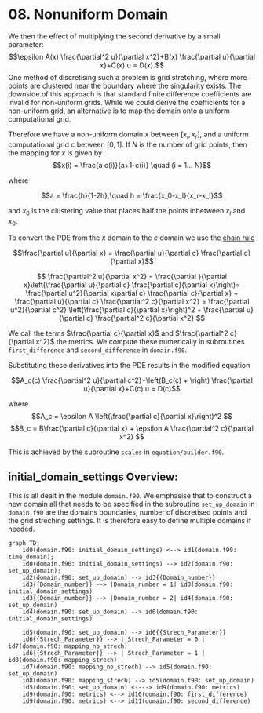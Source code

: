 # 08. Nonuniform Domain
  We then the effect of multiplying the second derivative by a small parameter:
        $$\epsilon A(x) \frac{\partial^2 u}{\partial x^2}+B(x) \frac{\partial u}{\partial x}+C(x) u  = D(x).$$
One method of discretising such a problem is grid stretching, where more points are clustered near the boundary where the singularity exists. The downside of this approach is that standard finite difference coefficients are invalid for non-uniform grids. While we could derive the coefficients for a non-uniform grid, an alternative is to map the domain onto a uniform computational grid.

Therefore we have a non-uniform domain $x$ between $[x_l,x_r]$, and a uniform computational grid $c$ between $[0,1]$. If $N$ is the number of grid points, then the mapping for $x$ is given by 
$$x(i) = \frac{a  c(i)}{a+1-c(i)} \quad (i = 1... N)$$

where 

$$a = \frac{h}{1-2h},\quad h = \frac{x_0-x_l}{x_r-x_l}$$

and $x_0$ is the clustering value that places half the points inbetween $x_l$ and $x_0$.

To convert the PDE from the $x$ domain to the $c$ domain we use the [chain rule](https://en.wikipedia.org/wiki/Chain_rule)

$$\frac{\partial u}{\partial x} = \frac{\partial u}{\partial c} \frac{\partial c}{\partial x}$$

$$ \frac{\partial^2 u}{\partial x^2} = \frac{\partial }{\partial x}\left(\frac{\partial u}{\partial c} \frac{\partial c}{\partial x}\right)=  \frac{\partial u^2}{\partial x\partial c} \frac{\partial c}{\partial x} + \frac{\partial u}{\partial c} \frac{\partial^2 c}{\partial x^2} =  \frac{\partial u^2}{\partial c^2} \left(\frac{\partial c}{\partial x}\right)^2 + \frac{\partial u}{\partial c} \frac{\partial^2 c}{\partial x^2} $$

We call the terms $\frac{\partial c}{\partial x}$ and $\frac{\partial^2 c}{\partial x^2}$ the metrics. We compute these numerically in subroutines `first_difference` and `second_difference` in `domain.f90`. 

Substituting these derivatives into the PDE results in the modified equation

$$A_c(c) \frac{\partial^2 u}{\partial c^2}+\left(B_c(c) + \right) \frac{\partial u}{\partial x}+C(c) u  = D(c)$$

where 
$$A_c = \epsilon A \left(\frac{\partial c}{\partial x}\right)^2 $$
$$B_c = B\frac{\partial c}{\partial x} + \epsilon A \frac{\partial^2 c}{\partial x^2} $$

This is achieved by the subroutine `scales` in `equation/builder.f90`. 

## initial_domain_settings Overview:

This is all dealt in the module `domain.f90`. We emphasise that to construct a new domain all that needs to be specified in the subroutine `set_up_domain` in `domain.f90` are the domains boundaries, number of discretised points and the grid streching settings. It is therefore easy to define multiple domains if needed.  

```mermaid
graph TD;
    id0(domain.f90: initial_domain_settings) <--> id1(domain.f90: time_domain);
    id0(domain.f90: initial_domain_settings) --> id2(domain.f90: set_up_domain);
    id2(domain.f90: set_up_domain) --> id3{{Domain_number}}
    id3{{Domain_number}} --> |Domain_number = 1| id0(domain.f90: initial_domain_settings)
    id3{{Domain_number}} --> |Domain_number = 2| id4(domain.f90: set_up_domain)
    id4(domain.f90: set_up_domain) --> id0(domain.f90: initial_domain_settings)

    id5(domain.f90: set_up_domain) --> id6{{Strech_Parameter}}
    id6{{Strech_Parameter}} --> | Strech_Parameter = 0 | id7(domain.f90: mapping_no_strech)
    id6{{Strech_Parameter}} --> | Strech_Parameter = 1 | id8(domain.f90: mapping_strech)
    id7(domain.f90: mapping_no_strech) --> id5(domain.f90: set_up_domain)
    id8(domain.f90: mapping_strech) --> id5(domain.f90: set_up_domain)
    id5(domain.f90: set_up_domain) <----> id9(domain.f90: metrics)
    id9(domain.f90: metrics) <--> id10(domain.f90: first_difference)
    id9(domain.f90: metrics) <--> id11(domain.f90: second_difference)
```

